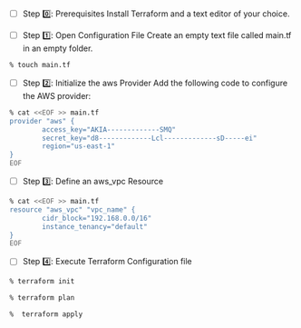 

- [ ]  Step :zero:: Prerequisites
Install Terraform and a text editor of your choice.

- [ ]  Step :one:: Open Configuration File
Create an empty text file called main.tf in an empty folder.

```bash
% touch main.tf
```

- [ ] Step :two:: Initialize the aws Provider
Add the following code to configure the AWS provider:

```zsh
% cat <<EOF >> main.tf
provider "aws" {
        access_key="AKIA-------------SMQ"
        secret_key="d8-------------Lcl-------------sD-----ei"
        region="us-east-1"
}
EOF
```

- [ ] Step :three:: Define an aws_vpc Resource

```zsh
% cat <<EOF >> main.tf
resource "aws_vpc" "vpc_name" {
        cidr_block="192.168.0.0/16"
        instance_tenancy="default"
}
EOF
```

- [ ] Step :four:: Execute Terraform Configuration file

```zsh
% terraform init
```

```zsh
% terraform plan
```

```zsh
%  terraform apply
```
